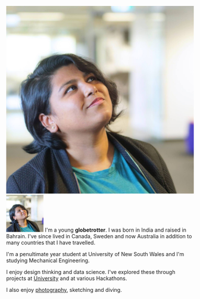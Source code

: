![face](https://github.com/ashsahu/ashsahu.github.io/blob/master/upme.jpg)
<img src="https://github.com/ashsahu/ashsahu.github.io/blob/master/upme.jpg" width="100" height="100">
I'm a young **globetrotter**.
I was born in India and raised in Bahrain. I've since lived in Canada, Sweden and now Australia in addition to many countries that I have travelled.

I'm a penultimate year student at University of New South Wales and I'm studying Mechanical Engineering.

I enjoy design thinking and data science.
I've explored these through projects at [University](https://goo.gl/NUzUTC) and at various Hackathons.

I also enjoy [photography](https://500px.com/aishwaryasahu), sketching and diving.

